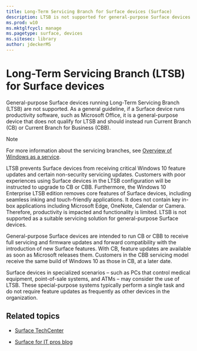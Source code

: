 ```yaml
---
title: Long-Term Servicing Branch for Surface devices (Surface)
description: LTSB is not supported for general-purpose Surface devices and should be used for specialized devices only.
ms.prod: w10
ms.mktglfcycl: manage
ms.pagetype: surface, devices
ms.sitesec: library
author: jdeckerMS
---
```


# Long-Term Servicing Branch (LTSB) for Surface devices


General-purpose Surface devices running Long-Term Servicing Branch (LTSB) are not supported. As a general guideline, if a Surface device runs productivity software, such as Microsoft Office, it is a general-purpose device that does not qualify for LTSB and should instead run Current Branch (CB) or Current Branch for Business (CBB). 

>[!NOTE]
>For more information about the servicing branches, see [Overview of Windows as a service](https://technet.microsoft.com/itpro/windows/manage/waas-overview).

LTSB prevents Surface devices from receiving critical Windows 10 feature updates and certain non-security servicing updates. Customers with poor experiences using Surface devices in the LTSB configuration will be instructed to upgrade to CB or CBB. Furthermore, the Windows 10 Enterprise LTSB edition removes core features of Surface devices, including seamless inking and touch-friendly applications. It does not contain key in-box applications including Microsoft Edge, OneNote, Calendar or Camera. Therefore, productivity is impacted and functionality is limited. LTSB is not supported as a suitable servicing solution for general-purpose Surface devices. 

General-purpose Surface devices are intended to run CB or CBB to receive full servicing and firmware updates and forward compatibility with the introduction of new Surface features. With CB, feature updates are available as soon as Microsoft releases them. Customers in the CBB servicing model receive the same build of Windows 10 as those in CB, at a later date.

Surface devices in specialized scenarios – such as PCs that control medical equipment, point-of-sale systems, and ATMs – may consider the use of LTSB. These special-purpose systems typically perform a single task and do not require feature updates as frequently as other devices in the organization. 





## Related topics

- [Surface TechCenter](https://technet.microsoft.com/windows/surface)

- [Surface for IT pros blog](http://blogs.technet.com/b/surface/)

 

 

 





